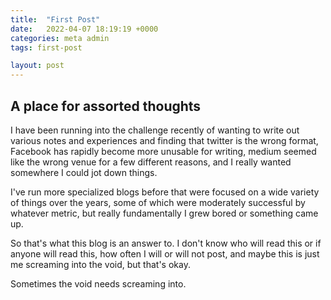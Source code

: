 ```yaml
---
title:  "First Post"
date:   2022-04-07 18:19:19 +0000
categories: meta admin
tags: first-post

layout: post
---
```


## A place for assorted thoughts

I have been running into the challenge recently of wanting to write out various notes and experiences and finding that twitter is the wrong format, Facebook has rapidly become more unusable for writing, medium seemed like the wrong venue for a few different reasons, and I really wanted somewhere I could jot down things.

I've run more specialized blogs before that were focused on a wide variety of things over the years, some of which were moderately successful by whatever metric, but really fundamentally I grew bored or something came up.

So that's what this blog is an answer to. I don't know who will read this or if anyone will read this, how often I will or will not post, and maybe this is just me screaming into the void, but that's okay.

Sometimes the void needs screaming into.
